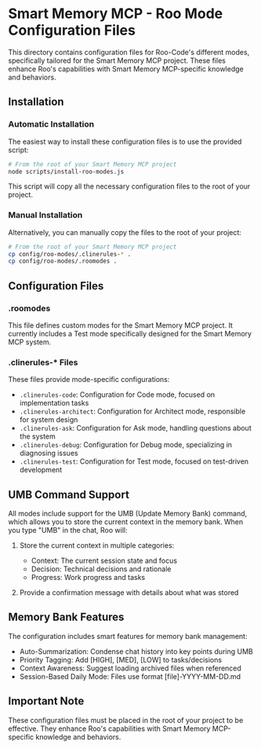 # Smart Memory MCP - Roo Mode Configuration Files

This directory contains configuration files for Roo-Code's different modes, specifically tailored for the Smart Memory MCP project. These files enhance Roo's capabilities with Smart Memory MCP-specific knowledge and behaviors.

## Installation

### Automatic Installation

The easiest way to install these configuration files is to use the provided script:

```bash
# From the root of your Smart Memory MCP project
node scripts/install-roo-modes.js
```

This script will copy all the necessary configuration files to the root of your project.

### Manual Installation

Alternatively, you can manually copy the files to the root of your project:

```bash
# From the root of your Smart Memory MCP project
cp config/roo-modes/.clinerules-* .
cp config/roo-modes/.roomodes .
```

## Configuration Files

### .roomodes

This file defines custom modes for the Smart Memory MCP project. It currently includes a Test mode specifically designed for the Smart Memory MCP system.

### .clinerules-* Files

These files provide mode-specific configurations:

- `.clinerules-code`: Configuration for Code mode, focused on implementation tasks
- `.clinerules-architect`: Configuration for Architect mode, responsible for system design
- `.clinerules-ask`: Configuration for Ask mode, handling questions about the system
- `.clinerules-debug`: Configuration for Debug mode, specializing in diagnosing issues
- `.clinerules-test`: Configuration for Test mode, focused on test-driven development

## UMB Command Support

All modes include support for the UMB (Update Memory Bank) command, which allows you to store the current context in the memory bank. When you type "UMB" in the chat, Roo will:

1. Store the current context in multiple categories:
   - Context: The current session state and focus
   - Decision: Technical decisions and rationale
   - Progress: Work progress and tasks

2. Provide a confirmation message with details about what was stored

## Memory Bank Features

The configuration includes smart features for memory bank management:

- Auto-Summarization: Condense chat history into key points during UMB
- Priority Tagging: Add [HIGH], [MED], [LOW] to tasks/decisions
- Context Awareness: Suggest loading archived files when referenced
- Session-Based Daily Mode: Files use format [file]-YYYY-MM-DD.md

## Important Note

These configuration files must be placed in the root of your project to be effective. They enhance Roo's capabilities with Smart Memory MCP-specific knowledge and behaviors.